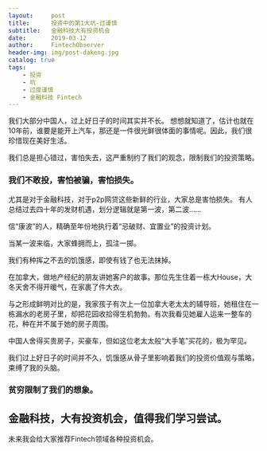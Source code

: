 ```yaml
---
layout:     post
title:      投资中的第1大坑-过谨慎
subtitle:   金融科技大有投资机会
date:       2019-03-12
author:     FintechObserver
header-img: img/post-dakeng.jpg
catalog: true
tags:
    - 投资
    - 坑
    - 过度谨慎
	- 金融科技 Fintech
---
```


我们大部分中国人，过上好日子的时间其实并不长。
想想就知道了，估计也就在10年前，谁要是能开上汽车，那还是一件很光鲜很体面的事情呢。因此，我们很珍惜现在美好生活。

我们总是担心错过，害怕失去，这严重制约了我们的观念，限制我们的投资策略。

### 我们不敢投，害怕被骗，害怕损失。
尤其是对于金融科技，对于p2p网贷这些新鲜的行业，大家总是害怕损失。
有人总结过去四十年的发财机遇，划分逻辑就是第一波，第二波……

信“康波”的人，精确至年份地执行着“忌破财、宜置业”的投资计划。

当某一波来临，大家蜂拥而上，孤注一掷。

我们有种挥之不去的饥饿感，即使有钱了也无法抹掉。

在加拿大，做地产经纪的朋友讲她客户的故事。那位先生住着一栋大House，大冬天舍不得开暖气，在家裹了件大衣。

与之形成鲜明对比的是，我家孩子有次上一位加拿大老太太的辅导班，她租住在一栋漏水的老房子里，却把花园收拾得生机勃勃。有次我看见她雇人运来一整车的花，种在并不属于她的房子周围。

中国人舍得买贵房子，买豪车，但如这位老太太般“大手笔”买花的，极为罕见。

我们过上好日子的时间并不久，饥饿感从骨子里影响着我们的投资价值观与策略，束缚了我的头脑。

### 贫穷限制了我们的想象。

## 金融科技，大有投资机会，值得我们学习尝试。
未来我会给大家推荐Fintech领域各种投资机会。